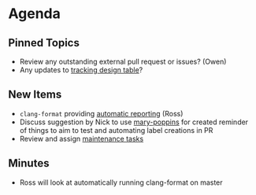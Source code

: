 Agenda
======

Pinned Topics
-------------
* Review any outstanding external pull request or issues? (Owen)
* Any updates to [tracking design table](https://github.com/mantidproject/documents/blob/master/Project-Management/TechnicalSteeringCommittee/reports/TSC-TrackingDesignProposals.md)? 

New Items
---------

* `clang-format` providing [automatic reporting](http://builds.mantidproject.org/view/All/job/master_clang-format/) (Ross)
* Discuss suggestion by Nick to use [mary-poppins](https://github.com/mary-poppins/mary-poppins) for created reminder of things to aim to test and automating label creations in PR
* Review and assign [maintenance tasks](https://github.com/mantidproject/documents/blob/master/Project-Management/TechnicalSteeringCommittee/reports/MaintenanceTasks.md)

Minutes
-------

* Ross will look at automatically running clang-format on master
